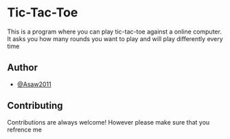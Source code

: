 # Tic-Tac-Toe
This is a program where you can play tic-tac-toe against a online computer. It asks you how many rounds you want to play and will play differently every time

## Author

- [@Asaw2011](https://www.github.com/Asaw2011)


## Contributing

Contributions are always welcome! However please make sure that you refrence me

